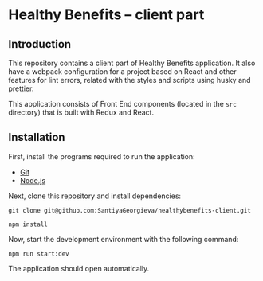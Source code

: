 # Healthy Benefits – client part

## Introduction
This repository contains a client part of Healthy Benefits application. It also have a webpack configuration for a project based on React and other features for lint errors, related with the styles and scripts using husky and prettier.

 This application consists of Front End components (located in the `src` directory) that is built with Redux and React. 

## Installation
First, install the programs required to run the application:

- [Git](https://git-scm.com/book/en/v2/Getting-Started-Installing-Git)
- [Node.js](https://nodejs.org/en/download/)

 Next, clone this repository and install dependencies:

```
git clone git@github.com:SantiyaGeorgieva/healthybenefits-client.git
```

```
npm install
```
Now, start the development environment with the following command:

```
npm run start:dev
```

The application should open automatically.
